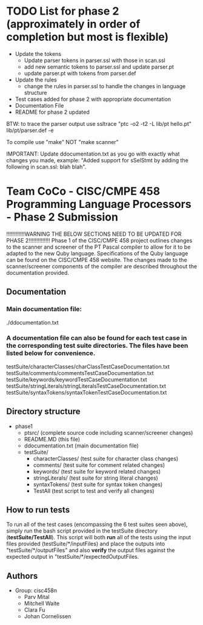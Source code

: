 # TODO List for phase 2 (approximately in order of completion but most is flexible)
* Update the tokens
   * Update parser tokens in parser.ssl with those in scan.ssl
   * add new semantic tokens to parser.ssl and update parser.pt
   * update parser.pt with tokens from parser.def
* Update the rules
   * change the rules in parser.ssl to handle the changes in language structure
* Test cases added for phase 2 with appropriate documentation
* Documentation File
* README for phase 2 updated

BTW: to trace the parser output use
ssltrace "ptc -o2 -t2 -L lib/pt hello.pt" lib/pt/parser.def -e

To compile use "make" NOT "make scanner"

IMPORTANT: Update ddocumentation.txt as you go with exactly what changes you made, example: "Added support for sSelStmt by adding the following in scan.ssl: blah blah".

# Team CoCo - CISC/CMPE 458 Programming Language Processors - Phase 2 Submission
!!!!!!!!!!!!WARNING THE BELOW SECTIONS NEED TO BE UPDATED FOR PHASE 2!!!!!!!!!!!!!!
Phase 1 of the CISC/CMPE 458 project outlines changes to the scanner and screener of the PT Pascal compiler to allow for it to be adapted to the new Quby language. Specifications of the Quby language can be found on the CISC/CMPE 458 website. The changes made to the scanner/screener components of the compiler are described throughout the documentation provided.

## Documentation
### Main documentation file:
./ddocumentation.txt
### A documentation file can also be found for each test case in the corresponding test suite directories. The files have been listed below for convenience.
testSuite/characterClasses/charClassTestCaseDocumentation.txt
testSuite/comments/commentsTestCaseDocumentation.txt
testSuite/keywords/keywordTestCaseDocumentation.txt
testSuite/stringLiterals/stringLiteralsTestCaseDocumentation.txt
testSuite/syntaxTokens/syntaxTokenTestCaseDocumentation.txt

## Directory structure
* phase1
   * ptsrc/ (complete source code including scanner/screener changes)
   * README.MD (this file)
   * ddocumentation.txt (main documentation file)
   * testSuite/
      * characterClasses/ (test suite for character class changes)
      * comments/ (test suite for comment related changes)
      * keywords/ (test suite for keyword related changes)
      * stringLiterals/ (test suite for string literal changes)
      * syntaxTokens/ (test suite for syntax token changes)
      * TestAll (test script to test and verify all changes)

## How to run tests
To run all of the test cases (encompassing the 6 test suites seen above), simply run the bash script provided in the testSuite directory (**testSuite/TestAll**). This script will both **run** all of the tests using the input files provided (testSuite/\*/inputFiles) and place the outputs into "testSuite/\*/outputFiles" and also **verify** the output files against the expected output in "testSuite/\*/expectedOutputFiles.

## Authors
* Group: cisc458n
   * Parv Mital
   * Mitchell Waite
   * Clara Fu
   * Johan Cornelissen

